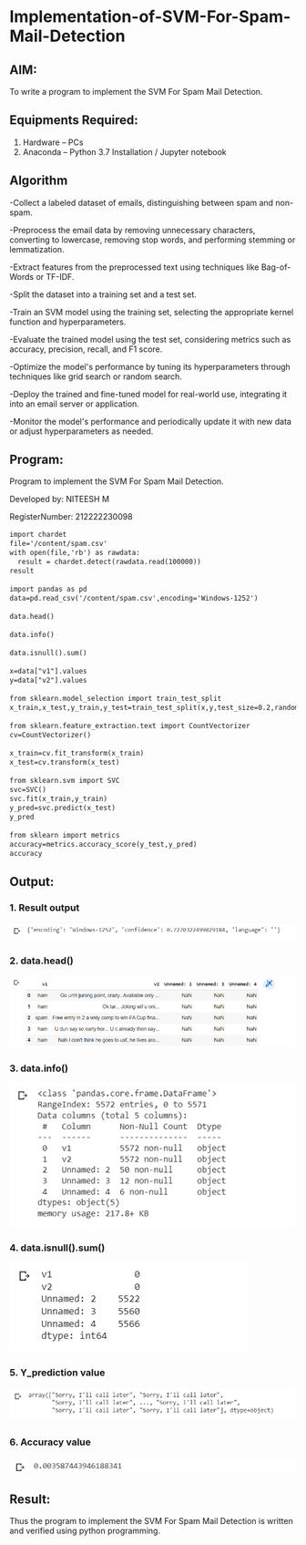 # Implementation-of-SVM-For-Spam-Mail-Detection

## AIM:
To write a program to implement the SVM For Spam Mail Detection.

## Equipments Required:
1. Hardware – PCs
2. Anaconda – Python 3.7 Installation / Jupyter notebook

## Algorithm
-Collect a labeled dataset of emails, distinguishing between spam and non-spam.

-Preprocess the email data by removing unnecessary characters, converting to lowercase, removing stop words, and performing stemming or lemmatization.

-Extract features from the preprocessed text using techniques like Bag-of-Words or TF-IDF.

-Split the dataset into a training set and a test set.

-Train an SVM model using the training set, selecting the appropriate kernel function and hyperparameters.

-Evaluate the trained model using the test set, considering metrics such as accuracy, precision, recall, and F1 score.

-Optimize the model's performance by tuning its hyperparameters through techniques like grid search or random search.

-Deploy the trained and fine-tuned model for real-world use, integrating it into an email server or application.

-Monitor the model's performance and periodically update it with new data or adjust hyperparameters as needed.

## Program:

Program to implement the SVM For Spam Mail Detection.

Developed by: NITEESH M

RegisterNumber:  212222230098
````
import chardet
file='/content/spam.csv'
with open(file,'rb') as rawdata:
  result = chardet.detect(rawdata.read(100000))
result

import pandas as pd
data=pd.read_csv('/content/spam.csv',encoding='Windows-1252')

data.head()

data.info()

data.isnull().sum()

x=data["v1"].values
y=data["v2"].values

from sklearn.model_selection import train_test_split
x_train,x_test,y_train,y_test=train_test_split(x,y,test_size=0.2,random_state=0)

from sklearn.feature_extraction.text import CountVectorizer
cv=CountVectorizer()

x_train=cv.fit_transform(x_train)
x_test=cv.transform(x_test)

from sklearn.svm import SVC
svc=SVC()
svc.fit(x_train,y_train)
y_pred=svc.predict(x_test)
y_pred

from sklearn import metrics
accuracy=metrics.accuracy_score(y_test,y_pred)
accuracy
````

## Output:
### 1. Result output
![image](out.png)

### 2. data.head() 
![image](out1.png)

### 3. data.info()
![image](out2.png)

### 4. data.isnull().sum()
![image](out3.png)

### 5. Y_prediction value
![image](out4.png)

### 6. Accuracy value
![image](out5.png)

## Result:
Thus the program to implement the SVM For Spam Mail Detection is written and verified using python programming.
